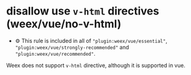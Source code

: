 # disallow use `v-html` directives (weex/vue/no-v-html)

- :gear: This rule is included in all of `"plugin:weex/vue/essential"`, `"plugin:weex/vue/strongly-recommended"` and `"plugin:weex/vue/recommended"`.

Weex does not support `v-html` directive, although it is supported in vue.